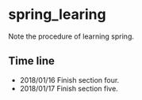 # spring_learing
Note the procedure of learning spring.

## Time line
- 2018/01/16 Finish section four.
- 2018/01/17 Finish section five.
